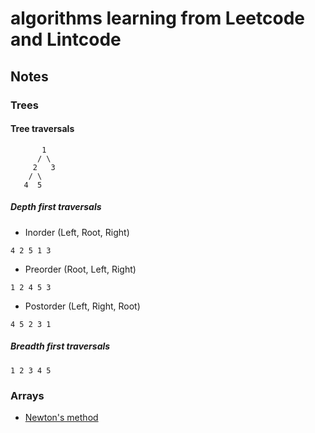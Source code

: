 # algorithms learning from Leetcode and Lintcode

## Notes

### Trees

#### Tree traversals

```
       1
      / \  
     2   3
    / \
   4  5
```

##### Depth first traversals

- Inorder (Left, Root, Right)

`4 2 5 1 3`

- Preorder (Root, Left, Right)

`1 2 4 5 3`

- Postorder (Left, Right, Root)

`4 5 2 3 1`

##### Breadth first traversals

`1 2 3 4 5`

### Arrays

- [Newton's method](https://en.wikipedia.org/wiki/Newton%27s_method)
